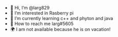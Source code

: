 - 👋 Hi, I’m @larg829
- 👀 I’m interested in Rasberry pi
- 📖 I’m currently learning c++ and phyton and java
- 🚁 How to reach me larg#5605
- 🌍 I am not available because he is on vacation!

<!---
larg829/larg829 is a ✨ special ✨ repository because its `README.md` (this file) appears on your GitHub profile.
You can click the Preview link to take a look at your changes.
--->

